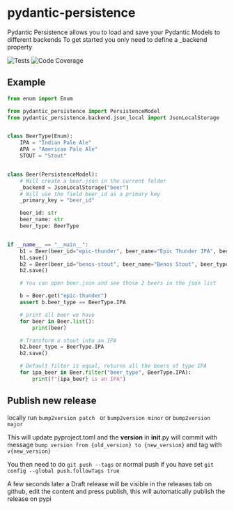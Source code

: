 # pydantic-persistence
Pydantic Persistence allows you to load and save your Pydantic Models to different backends To get started you only need to define a _backend property

![Tests](https://github.com/prismaticd/pydantic-persistence/workflows/Tests/badge.svg?branch=master)
![Code Coverage](https://img.shields.io/badge/code%20coverage-100%25-success.svg)

## Example

```python
from enum import Enum

from pydantic_persistence import PersistenceModel
from pydantic_persistence.backend.json_local import JsonLocalStorage


class BeerType(Enum):
    IPA = "Indian Pale Ale"
    APA = "American Pale Ale"
    STOUT = "Stout"


class Beer(PersistenceModel):
    # Will create a beer.json in the current folder
    _backend = JsonLocalStorage("beer")
    # Will use the field beer_id as a primary key
    _primary_key = "beer_id"

    beer_id: str
    beer_name: str
    beer_type: BeerType


if __name__ == "__main__":
    b1 = Beer(beer_id="epic-thunder", beer_name="Epic Thunder IPA", beer_type=BeerType.IPA)
    b1.save()
    b2 = Beer(beer_id="benos-stout", beer_name="Benos Stout", beer_type=BeerType.STOUT)
    b2.save()

    # You can open beer.json and see those 2 beers in the json list

    b = Beer.get("epic-thunder")
    assert b.beer_type == BeerType.IPA

    # print all beer we have
    for beer in Beer.list():
        print(beer)

    # Transform a stout into an IPA
    b2.beer_type = BeerType.IPA
    b2.save()

    # Default filter is equal, returns all the beers of type IPA
    for ipa_beer in Beer.filter("beer_type", BeerType.IPA):
        print(f"{ipa_beer} is an IPA")

```


## Publish new release

locally run `bump2version patch ` or `bump2version minor` or `bump2version major`

This will update pyproject.toml and the __version__ in __init__.py will commit with message
`bump version from {old_version} to {new_version}` and tag with `v{new_version}`

You then need to do `git push --tags` or normal push if you have set `git config --global push.followTags true`

A few seconds later a Draft release will be visible in the releases tab on github, edit the content and press publish,
this will automatically publish the release on pypi
